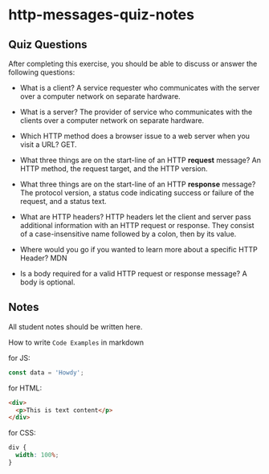 # http-messages-quiz-notes

## Quiz Questions

After completing this exercise, you should be able to discuss or answer the following questions:

- What is a client?
  A service requester who communicates with the server over a computer network on separate hardware.

- What is a server?
  The provider of service who communicates with the clients over a computer network on separate hardware.

- Which HTTP method does a browser issue to a web server when you visit a URL?
  GET.

- What three things are on the start-line of an HTTP **request** message?
  An HTTP method, the request target, and the HTTP version.

- What three things are on the start-line of an HTTP **response** message?
  The protocol version, a status code indicating success or failure of the request, and a status text.

- What are HTTP headers?
  HTTP headers let the client and server pass additional information with an HTTP request or response. They consist of a case-insensitive name followed by a colon, then by its value.

- Where would you go if you wanted to learn more about a specific HTTP Header?
  MDN

- Is a body required for a valid HTTP request or response message?
  A body is optional.

## Notes

All student notes should be written here.

How to write `Code Examples` in markdown

for JS:

```javascript
const data = 'Howdy';
```

for HTML:

```html
<div>
  <p>This is text content</p>
</div>
```

for CSS:

```css
div {
  width: 100%;
}
```
